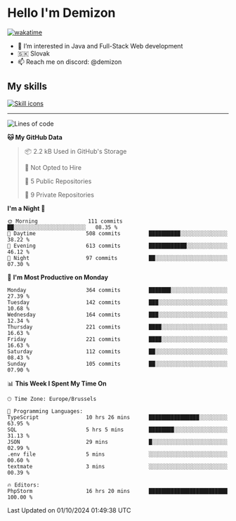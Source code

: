 # Hello I'm Demizon
[![wakatime](https://wakatime.com/badge/user/6ad1949f-d6d7-44f9-9eee-c35e54cc499b.svg)](https://wakatime.com/@6ad1949f-d6d7-44f9-9eee-c35e54cc499b)
- 👀 I’m interested in Java and Full-Stack Web development
- 🇸🇰 Slovak
- 📫 Reach me on discord: @demizon

## My skills
[![Skill icons](https://skillicons.dev/icons?i=java,js,ts,html,css,react,nextjs,tailwind,supabase,py,git,docker,linux,mysql,postgres,mongo&theme=dark)](https://github.com/Demizon3433)

---

<!--START_SECTION:waka-->
![Lines of code](https://img.shields.io/badge/From%20Hello%20World%20I%27ve%20Written-388.6%20thousand%20lines%20of%20code-blue)

**🐱 My GitHub Data** 

> 📦 2.2 kB Used in GitHub's Storage 
 > 
> 🚫 Not Opted to Hire
 > 
> 📜 5 Public Repositories 
 > 
> 🔑 9 Private Repositories 
 > 
**I'm a Night 🦉** 

```text
🌞 Morning                111 commits         ██░░░░░░░░░░░░░░░░░░░░░░░   08.35 % 
🌆 Daytime                508 commits         ██████████░░░░░░░░░░░░░░░   38.22 % 
🌃 Evening                613 commits         ████████████░░░░░░░░░░░░░   46.12 % 
🌙 Night                  97 commits          ██░░░░░░░░░░░░░░░░░░░░░░░   07.30 % 
```
📅 **I'm Most Productive on Monday** 

```text
Monday                   364 commits         ███████░░░░░░░░░░░░░░░░░░   27.39 % 
Tuesday                  142 commits         ███░░░░░░░░░░░░░░░░░░░░░░   10.68 % 
Wednesday                164 commits         ███░░░░░░░░░░░░░░░░░░░░░░   12.34 % 
Thursday                 221 commits         ████░░░░░░░░░░░░░░░░░░░░░   16.63 % 
Friday                   221 commits         ████░░░░░░░░░░░░░░░░░░░░░   16.63 % 
Saturday                 112 commits         ██░░░░░░░░░░░░░░░░░░░░░░░   08.43 % 
Sunday                   105 commits         ██░░░░░░░░░░░░░░░░░░░░░░░   07.90 % 
```


📊 **This Week I Spent My Time On** 

```text
🕑︎ Time Zone: Europe/Brussels

💬 Programming Languages: 
TypeScript               10 hrs 26 mins      ████████████████░░░░░░░░░   63.95 % 
SQL                      5 hrs 5 mins        ████████░░░░░░░░░░░░░░░░░   31.13 % 
JSON                     29 mins             █░░░░░░░░░░░░░░░░░░░░░░░░   02.99 % 
.env file                5 mins              ░░░░░░░░░░░░░░░░░░░░░░░░░   00.60 % 
textmate                 3 mins              ░░░░░░░░░░░░░░░░░░░░░░░░░   00.39 % 

🔥 Editors: 
PhpStorm                 16 hrs 20 mins      █████████████████████████   100.00 % 
```


 Last Updated on 01/10/2024 01:49:38 UTC
<!--END_SECTION:waka-->
